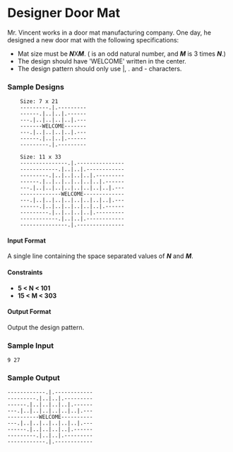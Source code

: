 # Designer Door Mat
Mr. Vincent works in a door mat manufacturing company. One day, he designed a new door mat with the following specifications:

* Mat size must be ***N***X***M***. ( is an odd natural number, and ***M*** is 3 times ***N***.)
* The design should have 'WELCOME' written in the center.
* The design pattern should only use |, . and - characters.
### Sample Designs
```
    Size: 7 x 21 
    ---------.|.---------
    ------.|..|..|.------
    ---.|..|..|..|..|.---
    -------WELCOME-------
    ---.|..|..|..|..|.---
    ------.|..|..|.------
    ---------.|.---------
    
    Size: 11 x 33
    ---------------.|.---------------
    ------------.|..|..|.------------
    ---------.|..|..|..|..|.---------
    ------.|..|..|..|..|..|..|.------
    ---.|..|..|..|..|..|..|..|..|.---
    -------------WELCOME-------------
    ---.|..|..|..|..|..|..|..|..|.---
    ------.|..|..|..|..|..|..|.------
    ---------.|..|..|..|..|.---------
    ------------.|..|..|.------------
    ---------------.|.---------------
```
#### Input Format
A single line containing the space separated values of ***N*** and ***M***.

#### Constraints
* **5 < N < 101**
* **15 < M < 303**

#### Output Format
Output the design pattern.

### Sample Input
```
9 27
```
### Sample Output
```
------------.|.------------
---------.|..|..|.---------
------.|..|..|..|..|.------
---.|..|..|..|..|..|..|.---
----------WELCOME----------
---.|..|..|..|..|..|..|.---
------.|..|..|..|..|.------
---------.|..|..|.---------
------------.|.------------
```
